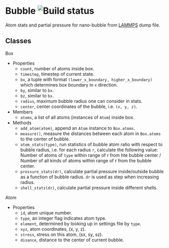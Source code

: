 # Bubble ![Build status](https://travis-ci.org/mikkkee/Bubble.svg?branch=master)

Atom stats and partial pressure for nano-bubble from [LAMMPS](http://lammps.sandia.gov/) dump file.


## Classes

Box
  - Properties
    - `count`, number of atoms inside box.
    - `timestep`, timestep of current state.
    - `bx`, a tuple with format `(lower_x_boundary, higher_x_boundary)` which determines box boundary in `x` direction.
    - `by`, similar to `bx`.
    - `bz`, similar to `bx`.
    - `radius`, maximum bubble radius one can consider in stats.
    - `center`, center coordinates of the bubble, i.e. `(x, y, z)`.
  - Members
    - `atoms`, a list of all atoms (instances of `Atom`) inside box.
  - Methods
    - `add_atom(atom)`, append an `Atom` instance to `Box.atoms`.
    - `measure()`, measure the distances between each atom in `Box.atoms` to the center of bubble.
    - `atom_stats(type)`, run statistics of bubble atom ratio with respect to bubble radius, i.e. for each radius `r`, calculate the following value: Number of atoms of `type` within range of r from hte bubble center / Number of all kinds of atoms within range of r from the bubble center.
    - `pressure_stats(dr)`, calculate partial pressure inside/outside bubble as a function of bubble radius. `dr` is used as step when increasing radius.
    - `shell_stats(dr)`, calculate partial pressure inside different shells.

Atom
   - Properties
     - `id`, atom unique number.
     - `type`, an integer flag indicates atom type.
     - `element`, determined by looking up in settings file by `type`.
     - `xyz`, atom coordinates, (x, y, z).
     - `stress`, stress on this atom, (sx, sy, sz).
     - `disance`, distance to the center of current bubble.
